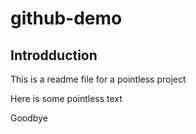 # github-demo

## Introdduction

This is a readme file for a pointless project

Here is some pointless text

Goodbye

